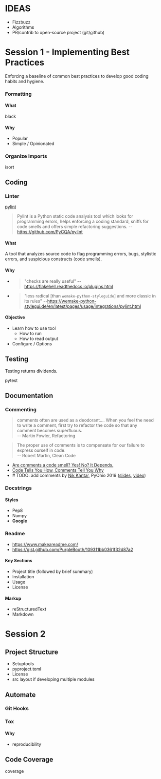 # IDEAS
* Fizzbuzz
* Algorithms
* PR/contrib to open-source project (git/github)

# Session 1 - Implementing Best Practices
Enforcing a baseline of common best practices to develop good coding habits and hygiene.

### Formatting
#### What
black
#### Why
* Popular
* Simple / Opinionated

### Organize Imports
isort

## Coding
### Linter
[pylint](https://www.pylint.org/)
> Pylint is a Python static code analysis tool which looks for programming errors, helps enforcing a coding standard, sniffs for code smells and offers simple refactoring suggestions. --https://github.com/PyCQA/pylint
#### What
A tool that analyzes source code to flag programming errors, bugs, stylistic errors, and suspicious constructs (code smells).
#### Why
* > "checks are really useful" --https://flakehell.readthedocs.io/plugins.html
* > "less radical [than `wemake-python-styleguide`] and more classic in its rules" --https://wemake-python-stylegui.de/en/latest/pages/usage/integrations/pylint.html

#### Objective
* Learn how to use tool
	* How to run
	* How to read output
* Configure / Options

## Testing
Testing returns dividends.

pytest

## Documentation

### Commenting
> comments often are used as a deodorant.... When you feel the need to write a comment, first try to refactor the code so that any  
comment becomes superfluous. <br/>-- Martin Fowler, Refactoring

> The proper use of comments is to compensate for our failure to express ourself in code. <br/>-- Robert Martin, Clean Code

* [Are comments a code smell? Yes! No? It Depends.](https://pragtob.wordpress.com/2017/11/14/are-comments-a-code-smell-yes-no-it-depends/)
* [Code Tells You How, Comments Tell You Why](https://blog.codinghorror.com/code-tells-you-how-comments-tell-you-why/)
* \# TODO: add comments by [Nik Kantar](https://www.nkantar.com), PyOhio 2019 ([slides](https://github.com/nkantar/talks/tree/master/todo_add_comments/2019_07_pyohio), [video](https://www.youtube.com/watch?v=Y3eKG3mpj_E))

### Docstrings
#### Styles
* Pep8
* Numpy
* **Google**

### Readme
* https://www.makeareadme.com/
* https://gist.github.com/PurpleBooth/109311bb0361f32d87a2

#### Key Sections
* Project title (followed by brief summary)
* Installation
* Usage
* License

#### Markup
* reStructuredText
* Markdown

# Session 2

## Project Structure
* Setuptools
* pyproject.toml
* License
* src layout
   if developing multiple modules

## Automate

### Git Hooks

### Tox

#### Why
* reproducibility

## Code Coverage
coverage
<!--stackedit_data:
eyJoaXN0b3J5IjpbLTY2MzI5NzkwMCw3MDg0OTg1MjgsLTEzOD
I4MTQ1OCwtOTE1NTQ1MzA5LDEyNDk5NTU3NDcsMTkzMzczNTIx
OSw0ODc2ODQzMTgsMTg2NjY5MTAwOSwtMjEzOTQ3NzEzOCwtMj
EwNTUzODE3MywtODk0ODgxNTIzLDEzMTk2OTA0ODQsNDk1OTk1
MTE1LDE3Njk0MTE4ODksLTU0MjQzNTA3N119
-->